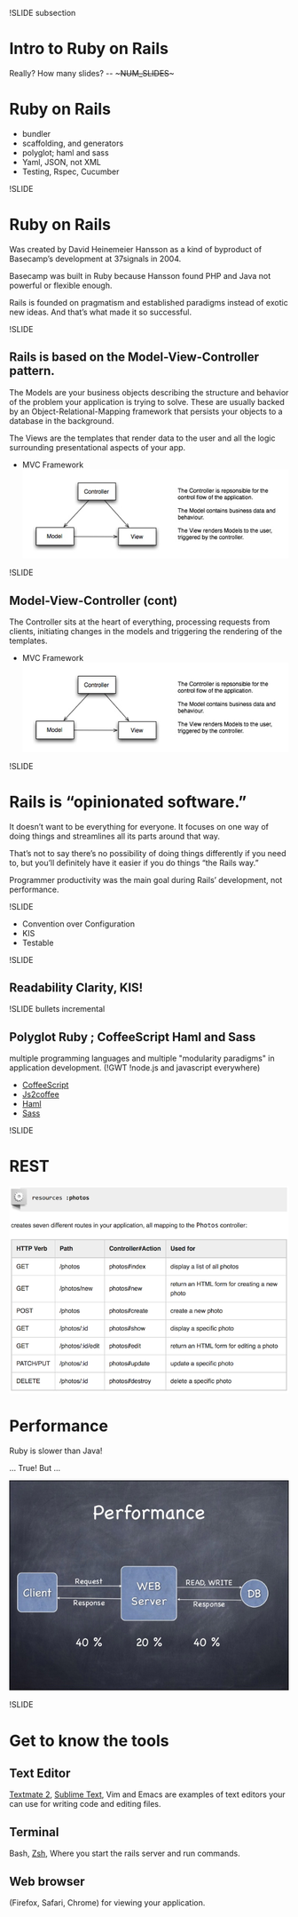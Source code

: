 !SLIDE subsection

# Intro to Ruby on Rails

Really? How many slides? -- ~~~NUM_SLIDES~~~

<!SLIDE bullets>
# Ruby on Rails
- bundler
- scaffolding, and generators
- polyglot; haml and sass
- Yaml, JSON, not XML
- Testing, Rspec, Cucumber

!SLIDE

# Ruby on Rails
Was created by David Heinemeier Hansson as a kind of byproduct of Basecamp’s development at 37signals in 2004.

Basecamp was built in Ruby because Hansson found PHP and Java not powerful or flexible enough.

Rails is founded on pragmatism and established paradigms instead of exotic new ideas. And that’s what made it so successful.

!SLIDE

## Rails is based on the Model-View-Controller pattern.

The Models are your business objects describing the structure and behavior of the problem your application is trying to solve. These are usually backed by an Object-Relational-Mapping framework that persists your objects to a database in the background.

The Views are the templates that render data to the user and all the logic surrounding presentational aspects of your app.

- MVC Framework
![Mvc](../images/mvc.jpg)

!SLIDE

## Model-View-Controller (cont)

The Controller sits at the heart of everything, processing requests from clients, initiating changes in the models and triggering the rendering of the templates.

- MVC Framework
![Mvc](../images/mvc.jpg)

!SLIDE

# Rails is “opinionated software.”
It doesn’t want to be everything for everyone. It focuses on one way of doing things and streamlines all its parts around that way.

That’s not to say there’s no possibility of doing things differently if you need to, but you’ll definitely have it easier if you do things “the Rails way.”

Programmer productivity was the main goal during Rails’ development, not performance.

!SLIDE

- Convention over Configuration
- KIS
- Testable

!SLIDE

##  Readability Clarity, KIS!

!SLIDE bullets incremental

## Polyglot Ruby ; CoffeeScript Haml and Sass

multiple programming languages and multiple "modularity paradigms" in application development. (!GWT !node.js and javascript everywhere)

- [CoffeeScript](http://coffeescript.org)
- [Js2coffee](http://js2coffee.org)
- [Haml](http://haml.info)
- [Sass](http://sass-lang.com)

!SLIDE

# REST
![Restful Routes](../images/restful_routes.png)


<!SLIDE bullets incremental transition=fade>

# Performance
Ruby is slower than Java!

... True!  But ...

![ruby4java_devs](../images/ruby-for-java-developers-54-638.jpg)

!SLIDE

# Get to know the tools

## Text Editor

[Textmate 2](http://blog.macromates.com/2011/textmate-2-0-alpha/), [Sublime Text](http://www.sublimetext.com/), Vim and Emacs are examples of text editors your can use for writing code and editing files.


## Terminal

Bash, [Zsh](), Where you start the rails server and run commands.


## Web browser

(Firefox, Safari, Chrome) for viewing your application.

